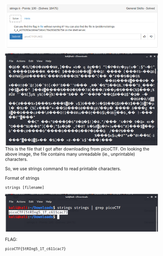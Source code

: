 ![](./images/logo.png)

![](./images/img1.png)
This is the file that I got after downloading from picoCTF.
On looking the above image, the file contains many unreadable (ie., unprintable) characters.

So, we use strings command to read printable characters.

Format of strings
```
strings [filename]
```

![](./images/img2.png)

FLAG:
```
picoCTF{5tRIng5_1T_c611cac7}
```
